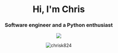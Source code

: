 <h1 align="center">Hi, I'm Chris </h1>
<h3 align="center">Software engineer and a Python enthusiast</h3>

<p align="center">
  <img align="center" src="https://github-readme-stats-chrisk824.vercel.app/api?username=chrisK824&show_icons=true&count_private=true&include_all_commits=true&theme=dark&card_width=500&number_format=long&show=reviews,discussions_answered&rank_icon=percentile" />
</p>

<p align="center"><img align="center" src="https://github-readme-streak-stats-git-vercel-chrisk824.vercel.app/?user=chrisK824&theme=highcontrast&starting_year=2010&dummy=unused" alt="chrisk824"/>
</p>

